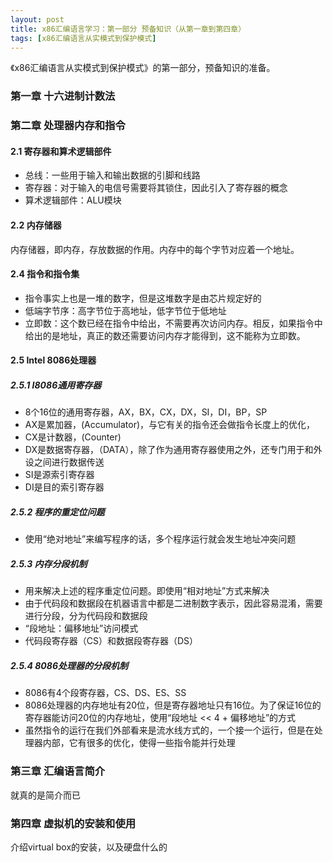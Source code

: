 ```yaml
---
layout: post
title: x86汇编语言学习：第一部分 预备知识（从第一章到第四章）
tags: [x86汇编语言从实模式到保护模式]
---
```


《x86汇编语言从实模式到保护模式》的第一部分，预备知识的准备。

### 第一章 十六进制计数法

### 第二章 处理器内存和指令
#### 2.1 寄存器和算术逻辑部件
* 总线：一些用于输入和输出数据的引脚和线路
* 寄存器：对于输入的电信号需要将其锁住，因此引入了寄存器的概念
* 算术逻辑部件：ALU模块

#### 2.2 内存储器
内存储器，即内存，存放数据的作用。内存中的每个字节对应着一个地址。
#### 2.4 指令和指令集
* 指令事实上也是一堆的数字，但是这堆数字是由芯片规定好的
* 低端字节序：高字节位于高地址，低字节位于低地址
* 立即数：这个数已经在指令中给出，不需要再次访问内存。相反，如果指令中给出的是地址，真正的数还需要访问内存才能得到，这不能称为立即数。
#### 2.5 Intel 8086处理器
##### 2.5.1 I8086通用寄存器
* 8个16位的通用寄存器，AX，BX，CX，DX，SI，DI，BP，SP
* AX是累加器，(Accumulator)，与它有关的指令还会做指令长度上的优化，
* CX是计数器，(Counter)
* DX是数据寄存器，（DATA），除了作为通用寄存器使用之外，还专门用于和外设之间进行数据传送
* SI是源索引寄存器
* DI是目的索引寄存器
##### 2.5.2 程序的重定位问题
* 使用“绝对地址”来编写程序的话，多个程序运行就会发生地址冲突问题
##### 2.5.3 内存分段机制
* 用来解决上述的程序重定位问题。即使用“相对地址”方式来解决
* 由于代码段和数据段在机器语言中都是二进制数字表示，因此容易混淆，需要进行分段，分为代码段和数据段
* “段地址：偏移地址”访问模式
* 代码段寄存器（CS）和数据段寄存器（DS）
##### 2.5.4 8086处理器的分段机制
* 8086有4个段寄存器，CS、DS、ES、SS
* 8086处理器的内存地址有20位，但是寄存器地址只有16位。为了保证16位的寄存器能访问20位的内存地址，使用“段地址 << 4 + 偏移地址”的方式
* 虽然指令的运行在我们外部看来是流水线方式的，一个接一个运行，但是在处理器内部，它有很多的优化，使得一些指令能并行处理
### 第三章 汇编语言简介
就真的是简介而已

### 第四章 虚拟机的安装和使用
介绍virtual box的安装，以及硬盘什么的


